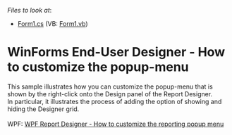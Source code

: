 <!-- default file list -->
*Files to look at*:

* [Form1.cs](./CS/WindowsFormsApplication122/Form1.cs) (VB: [Form1.vb](./VB/WindowsFormsApplication122/Form1.vb))
<!-- default file list end -->
# WinForms End-User Designer - How to customize the popup-menu


<p>This sample illustrates how you can customize the popup-menu that is shown by the right-click onto the Design panel of the Report Designer.<br /> In particular, it illustrates the process of adding the option of showing and hiding the Designer grid.<br /><br />WPF: <a href="https://www.devexpress.com/Support/Center/p/T285621">WPF Report Designer - How to customize the reporting popup menu</a></p>

<br/>


